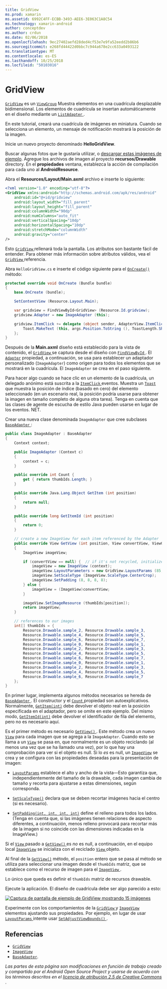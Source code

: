 ```yaml
---
title: GridView
ms.prod: xamarin
ms.assetid: 6992C4FF-ECBB-3493-AEE6-3E063C1A8C54
ms.technology: xamarin-android
author: conceptdev
ms.author: crdun
ms.date: 02/06/2018
ms.openlocfilehash: 9ec27402aefd28ded4cf53e7e9fa52eedd2b86b6
ms.sourcegitcommit: e268fd44422d0bbc7c944a678e2cc633a0493122
ms.translationtype: MT
ms.contentlocale: es-ES
ms.lasthandoff: 10/25/2018
ms.locfileid: "50103016"
---
```

# <a name="gridview"></a>GridView

[`GridView`](https://developer.xamarin.com/api/type/Android.Widget.GridView/) es un [`ViewGroup`](https://developer.xamarin.com/api/type/Android.Views.ViewGroup/)
Muestra elementos en una cuadrícula desplazable bidimensional. Los elementos de cuadrícula se insertan automáticamente en el diseño mediante un [ `ListAdapter` ](https://developer.xamarin.com/api/property/Android.App.ListActivity.ListAdapter/).

En este tutorial, creará una cuadrícula de imágenes en miniatura. Cuando se selecciona un elemento, un mensaje de notificación mostrará la posición de la imagen.

Inicie un nuevo proyecto denominado **HelloGridView**.

Buscar algunas fotos que le gustaría utilizar, o [descargar estas imágenes de ejemplo](http://developer.android.com/shareables/sample_images.zip). Agregue los archivos de imagen al proyecto **recursos/Drawable** directory. En el **propiedades** ventana, establezca la acción de compilación para cada uno al **AndroidResource**.

Abra el **Resources/Layout/Main.axml** archivo e inserte lo siguiente:

```xml
<?xml version="1.0" encoding="utf-8"?>
<GridView xmlns:android="http://schemas.android.com/apk/res/android"
    android:id="@+id/gridview"
    android:layout_width="fill_parent"
    android:layout_height="fill_parent"
    android:columnWidth="90dp"
    android:numColumns="auto_fit"
    android:verticalSpacing="10dp"
    android:horizontalSpacing="10dp"
    android:stretchMode="columnWidth"
    android:gravity="center"
/>
```

Esto [ `GridView` ](https://developer.xamarin.com/api/type/Android.Widget.GridView/) rellenará toda la pantalla. Los atributos son bastante fácil de entender. Para obtener más información sobre atributos válidos, vea el [ `GridView` ](https://developer.xamarin.com/api/type/Android.Widget.GridView/) referencia.

Abra `HelloGridView.cs` e inserte el código siguiente para el [`OnCreate()`](https://developer.xamarin.com/api/member/Android.App.Activity.OnCreate/p/Android.OS.Bundle/)
método:

```csharp
protected override void OnCreate (Bundle bundle)
{
    base.OnCreate (bundle);

    SetContentView (Resource.Layout.Main);

    var gridview = FindViewById<GridView> (Resource.Id.gridview);
    gridview.Adapter = new ImageAdapter (this);

    gridview.ItemClick += delegate (object sender, AdapterView.ItemClickEventArgs args) {
        Toast.MakeText (this, args.Position.ToString (), ToastLength.Short).Show ();
    };
}
```

Después de la **Main.axml** diseño está establecido para la vista de contenido, el [ `GridView` ](https://developer.xamarin.com/api/type/Android.Widget.GridView/) se captura desde el diseño con [ `FindViewById` ](https://developer.xamarin.com/api/member/Android.App.Activity.FindViewById/). El [`Adapter`](https://developer.xamarin.com/api/property/Android.Widget.AdapterView.RawAdapter/)
propiedad, a continuación, se usa para establecer un adaptador personalizado (`ImageAdapter`) como origen para todos los elementos que se mostrará en la cuadrícula. El `ImageAdapter` se crea en el paso siguiente.

Para hacer algo cuando se hace clic en un elemento de la cuadrícula, un delegado anónimo está suscrita a la [ `ItemClick` ](https://developer.xamarin.com/api/event/Android.Widget.AdapterView.ItemClick/) eventos.
Muestra un [ `Toast` ](https://developer.xamarin.com/api/type/Android.Widget.Toast/) que muestra la posición de índice (basado en cero) del elemento seleccionado (en un escenario real, la posición podría usarse para obtener la imagen en tamaño completo de alguna otra tarea). Tenga en cuenta que las clases de agente de escucha de estilo Java pueden usarse en lugar de los eventos. NET.

Crear una nueva clase denominada `ImageAdapter` que cree subclases [ `BaseAdapter` ](https://developer.xamarin.com/api/type/Android.Widget.BaseAdapter/):

```csharp
public class ImageAdapter : BaseAdapter
{
    Context context;

    public ImageAdapter (Context c)
    {
        context = c;
    }

    public override int Count {
        get { return thumbIds.Length; }
    }

    public override Java.Lang.Object GetItem (int position)
    {
        return null;
    }

    public override long GetItemId (int position)
    {
        return 0;
    }

    // create a new ImageView for each item referenced by the Adapter
    public override View GetView (int position, View convertView, ViewGroup parent)
    {
        ImageView imageView;

        if (convertView == null) {  // if it's not recycled, initialize some attributes
            imageView = new ImageView (context);
            imageView.LayoutParameters = new GridView.LayoutParams (85, 85);
            imageView.SetScaleType (ImageView.ScaleType.CenterCrop);
            imageView.SetPadding (8, 8, 8, 8);
        } else {
            imageView = (ImageView)convertView;
        }

        imageView.SetImageResource (thumbIds[position]);
        return imageView;
    }

    // references to our images
    int[] thumbIds = {
        Resource.Drawable.sample_2, Resource.Drawable.sample_3,
        Resource.Drawable.sample_4, Resource.Drawable.sample_5,
        Resource.Drawable.sample_6, Resource.Drawable.sample_7,
        Resource.Drawable.sample_0, Resource.Drawable.sample_1,
        Resource.Drawable.sample_2, Resource.Drawable.sample_3,
        Resource.Drawable.sample_4, Resource.Drawable.sample_5,
        Resource.Drawable.sample_6, Resource.Drawable.sample_7,
        Resource.Drawable.sample_0, Resource.Drawable.sample_1,
        Resource.Drawable.sample_2, Resource.Drawable.sample_3,
        Resource.Drawable.sample_4, Resource.Drawable.sample_5,
        Resource.Drawable.sample_6, Resource.Drawable.sample_7
    };
}
```

En primer lugar, implementa algunos métodos necesarios se hereda de [ `BaseAdapter` ](https://developer.xamarin.com/api/type/Android.Widget.BaseAdapter/). El constructor y el [ `Count` ](https://developer.xamarin.com/api/property/Android.Widget.BaseAdapter.Count/) propiedad son autoexplicativos. Normalmente, [`GetItem(int)`](https://developer.xamarin.com/api/member/Android.Widget.BaseAdapter.GetItem/)
debe devolver el objeto real en la posición especificada en el adaptador, pero se omite en este ejemplo. Del mismo modo, [`GetItemId(int)`](https://developer.xamarin.com/api/member/Android.Widget.BaseAdapter.GetItemId/)
debe devolver el identificador de fila del elemento, pero no es necesario aquí.

Es el primer método es necesario [ `GetView()` ](https://developer.xamarin.com/api/member/Android.Widget.BaseAdapter.GetView/).
Este método crea un nuevo [`View`](https://developer.xamarin.com/api/type/Android.Views.View/)
para cada imagen que se agrega a la `ImageAdapter`. Cuando esto se llama a un [`View`](https://developer.xamarin.com/api/type/Android.Views.View/)
se pasa en, que normalmente es un objeto reciclando (al menos una vez que se ha llamado una vez), por lo que hay una comprobación para ver si el objeto es null. Si lo *es* es null, un [`ImageView`](https://developer.xamarin.com/api/type/Android.Widget.ImageView/)
se crea y se configura con las propiedades deseadas para la presentación de imagen:

- [`LayoutParams`](https://developer.xamarin.com/api/property/Android.Views.View.LayoutParameters/) establece el alto y ancho de la vista&mdash;Esto garantiza que, independientemente del tamaño de la drawable, cada imagen cambia de tamaño y recorta para ajustarse a estas dimensiones, según corresponda.

- [`SetScaleType()`](https://developer.xamarin.com/api/member/Android.Widget.ImageView.SetScaleType/) declara que se deben recortar imágenes hacia el centro (si es necesario).

- [`SetPadding(int, int, int, int)`](https://developer.xamarin.com/api/member/Android.Views.View.SetPadding/) define el relleno para todos los lados. (Tenga en cuenta que, si las imágenes tienen relaciones de aspecto diferentes, a continuación, menos relleno provocará para recortar más de la imagen si no coincide con las dimensiones indicadas en la ImageView.)

Si el [ `View` ](https://developer.xamarin.com/api/type/Android.Views.View/) pasado a [ `GetView()` ](https://developer.xamarin.com/api/member/Android.Widget.BaseAdapter.GetView/) es *no* es null, a continuación, en el equipo local [`ImageView`](https://developer.xamarin.com/api/type/Android.Widget.ImageView/)
se inicializa con el reciclado [ `View` ](https://developer.xamarin.com/api/type/Android.Views.View/) objeto.

Al final de la [`GetView()`](https://developer.xamarin.com/api/member/Android.Widget.BaseAdapter.GetView/)
método, el `position` entero que se pasa al método se utiliza para seleccionar una imagen desde el `thumbIds` matriz, que se establece como el recurso de imagen para el [ `ImageView` ](https://developer.xamarin.com/api/type/Android.Widget.ImageView/).

Lo único que queda es definir el `thumbIds` matriz de recursos drawable.

Ejecute la aplicación. El diseño de cuadrícula debe ser algo parecido a esto:

[![Captura de pantalla de ejemplo de GridView mostrando 15 imágenes](grid-view-images/helloviews4.png)](grid-view-images/helloviews4.png#lightbox)

Experimente con los comportamientos de la [ `GridView` ](https://developer.xamarin.com/api/type/Android.Widget.GridView/) y [`ImageView`](https://developer.xamarin.com/api/type/Android.Widget.ImageView/)
elementos ajustando sus propiedades. Por ejemplo, en lugar de usar [ `LayoutParams` ](https://developer.xamarin.com/api/property/Android.Views.View.LayoutParameters/) intente usar [ `SetAdjustViewBounds()` ](https://developer.xamarin.com/api/member/Android.Widget.ImageView.SetAdjustViewBounds/).


## <a name="references"></a>Referencias

-   [`GridView`](https://developer.xamarin.com/api/type/Android.Widget.GridView/) 
-   [`ImageView`](https://developer.xamarin.com/api/type/Android.Widget.ImageView/)
-   [`BaseAdapter`](https://developer.xamarin.com/api/type/Android.Widget.BaseAdapter/).

*Las partes de esta página son modificaciones en función de trabajo creado y compartido por el Android Open Source Project y usarse de acuerdo con los términos descritos en el*
[*licencia de atribución 2.5 de Creative Commons* ](http://creativecommons.org/licenses/by/2.5/).
